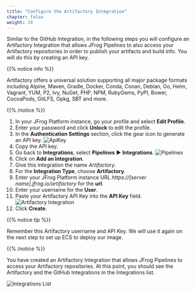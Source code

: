 ```yaml
---
title: "Configure the Artifactory Integration"
chapter: false
weight: 20
---
```

Similar to the GitHub Integration, in the following steps you will configure an Artifactory Integration that allows JFrog Pipelines to also access your Artifactory repositories in order to publish your artifacts and build info. You will do this by creating an API key.

{{% notice info %}}
<p style='text-align: left;'>
Artifactory offers a universal solution supporting all major package formats including Alpine, Maven, Gradle, Docker, Conda, Conan, Debian, Go, Helm, Vagrant, YUM, P2, Ivy, NuGet, PHP, NPM, RubyGems, PyPI, Bower, CocoaPods, GitLFS, Opkg, SBT and more. 
</p>
{{% /notice %}}

1. In your JFrog Platform instance, go your profile and select **Edit Profile**.
2. Enter your password and click **Unlock** to edit the profile.
3. In the **Authentication Settings** section, click the gear icon to generate an API key.
![ApiKey](/images/api-key.png)
4. Copy the API key.
5. Go back to **Integrations**, select **Pipelines** ► **Integrations**.
![Pipelines](/images/pipeline-integrations.png)
6. Click on **Add an Integration**.
7. Give this integration the name _Artifactory_.
8. For the **Integration Type**, choose **Artifactory**.
9. Enter your JFrog Platform instance URL _https://[server name].jfrog.io/artifactory_ for the **url**.
10. Enter your username for the **User**.
11. Paste your Artifactory API Key into the **API Key** field.
![Artifactory Integration](/images/add-artifactory-integration.png)
10. Click **Create**.

{{% notice tip %}}
<p style='text-align: left;'>
Remember this Artifactory username and API Key. We will use it again on the next step to set up ECS to deploy our image.
</p>
{{% /notice %}}

You have created an Artifactory Integration that allows JFrog Pipelines to access your Artifactory repositories. At this point, you should see the Artifactory and the GitHub Integrations in the Integrations list.

![Integrations List](/images/integrations-list.png)


